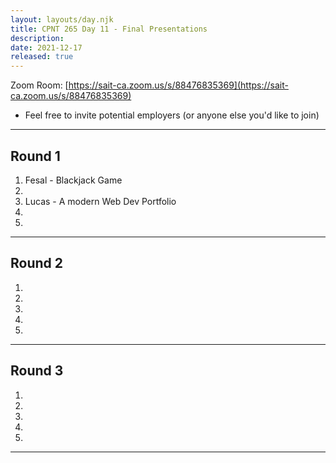 ```yaml
---
layout: layouts/day.njk
title: CPNT 265 Day 11 - Final Presentations
description: 
date: 2021-12-17
released: true
---
```


Zoom Room: [https://sait-ca.zoom.us/s/88476835369](https://sait-ca.zoom.us/s/88476835369)
- Feel free to invite potential employers (or anyone else you'd like to join)

---

## Round 1
1. Fesal - Blackjack Game
2. 
3. Lucas - A modern Web Dev Portfolio
4. 
5. 

---

## Round 2
1. 
2. 
3. 
4. 
5. 

---

## Round 3
1. 
2. 
3. 
4. 
5. 

---